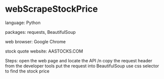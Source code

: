 # webScrapeStockPrice

language: Python

packages: requests, BeautifulSoup

web browser: Google Chrome

stock quote website: AASTOCKS.COM

Steps:
open the web page and locate the API /n
copy the request header from the developer tools
put the request into BeautifulSoup
use css selector to find the stock price
